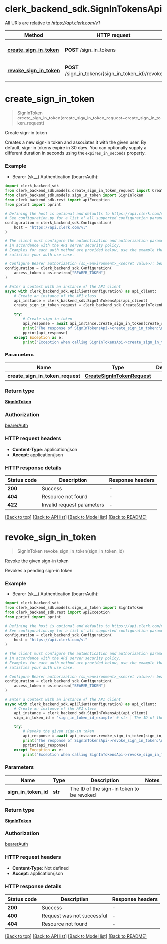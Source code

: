 # clerk_backend_sdk.SignInTokensApi

All URIs are relative to *https://api.clerk.com/v1*

Method | HTTP request | Description
------------- | ------------- | -------------
[**create_sign_in_token**](SignInTokensApi.md#create_sign_in_token) | **POST** /sign_in_tokens | Create sign-in token
[**revoke_sign_in_token**](SignInTokensApi.md#revoke_sign_in_token) | **POST** /sign_in_tokens/{sign_in_token_id}/revoke | Revoke the given sign-in token


# **create_sign_in_token**
> SignInToken create_sign_in_token(create_sign_in_token_request=create_sign_in_token_request)

Create sign-in token

Creates a new sign-in token and associates it with the given user. By default, sign-in tokens expire in 30 days. You can optionally supply a different duration in seconds using the `expires_in_seconds` property.

### Example

* Bearer (sk_<environment>_<secret value>) Authentication (bearerAuth):

```python
import clerk_backend_sdk
from clerk_backend_sdk.models.create_sign_in_token_request import CreateSignInTokenRequest
from clerk_backend_sdk.models.sign_in_token import SignInToken
from clerk_backend_sdk.rest import ApiException
from pprint import pprint

# Defining the host is optional and defaults to https://api.clerk.com/v1
# See configuration.py for a list of all supported configuration parameters.
configuration = clerk_backend_sdk.Configuration(
    host = "https://api.clerk.com/v1"
)

# The client must configure the authentication and authorization parameters
# in accordance with the API server security policy.
# Examples for each auth method are provided below, use the example that
# satisfies your auth use case.

# Configure Bearer authorization (sk_<environment>_<secret value>): bearerAuth
configuration = clerk_backend_sdk.Configuration(
    access_token = os.environ["BEARER_TOKEN"]
)

# Enter a context with an instance of the API client
async with clerk_backend_sdk.ApiClient(configuration) as api_client:
    # Create an instance of the API class
    api_instance = clerk_backend_sdk.SignInTokensApi(api_client)
    create_sign_in_token_request = clerk_backend_sdk.CreateSignInTokenRequest() # CreateSignInTokenRequest |  (optional)

    try:
        # Create sign-in token
        api_response = await api_instance.create_sign_in_token(create_sign_in_token_request=create_sign_in_token_request)
        print("The response of SignInTokensApi->create_sign_in_token:\n")
        pprint(api_response)
    except Exception as e:
        print("Exception when calling SignInTokensApi->create_sign_in_token: %s\n" % e)
```



### Parameters


Name | Type | Description  | Notes
------------- | ------------- | ------------- | -------------
 **create_sign_in_token_request** | [**CreateSignInTokenRequest**](CreateSignInTokenRequest.md)|  | [optional] 

### Return type

[**SignInToken**](SignInToken.md)

### Authorization

[bearerAuth](../README.md#bearerAuth)

### HTTP request headers

 - **Content-Type**: application/json
 - **Accept**: application/json

### HTTP response details

| Status code | Description | Response headers |
|-------------|-------------|------------------|
**200** | Success |  -  |
**404** | Resource not found |  -  |
**422** | Invalid request parameters |  -  |

[[Back to top]](#) [[Back to API list]](../README.md#documentation-for-api-endpoints) [[Back to Model list]](../README.md#documentation-for-models) [[Back to README]](../README.md)

# **revoke_sign_in_token**
> SignInToken revoke_sign_in_token(sign_in_token_id)

Revoke the given sign-in token

Revokes a pending sign-in token

### Example

* Bearer (sk_<environment>_<secret value>) Authentication (bearerAuth):

```python
import clerk_backend_sdk
from clerk_backend_sdk.models.sign_in_token import SignInToken
from clerk_backend_sdk.rest import ApiException
from pprint import pprint

# Defining the host is optional and defaults to https://api.clerk.com/v1
# See configuration.py for a list of all supported configuration parameters.
configuration = clerk_backend_sdk.Configuration(
    host = "https://api.clerk.com/v1"
)

# The client must configure the authentication and authorization parameters
# in accordance with the API server security policy.
# Examples for each auth method are provided below, use the example that
# satisfies your auth use case.

# Configure Bearer authorization (sk_<environment>_<secret value>): bearerAuth
configuration = clerk_backend_sdk.Configuration(
    access_token = os.environ["BEARER_TOKEN"]
)

# Enter a context with an instance of the API client
async with clerk_backend_sdk.ApiClient(configuration) as api_client:
    # Create an instance of the API class
    api_instance = clerk_backend_sdk.SignInTokensApi(api_client)
    sign_in_token_id = 'sign_in_token_id_example' # str | The ID of the sign-in token to be revoked

    try:
        # Revoke the given sign-in token
        api_response = await api_instance.revoke_sign_in_token(sign_in_token_id)
        print("The response of SignInTokensApi->revoke_sign_in_token:\n")
        pprint(api_response)
    except Exception as e:
        print("Exception when calling SignInTokensApi->revoke_sign_in_token: %s\n" % e)
```



### Parameters


Name | Type | Description  | Notes
------------- | ------------- | ------------- | -------------
 **sign_in_token_id** | **str**| The ID of the sign-in token to be revoked | 

### Return type

[**SignInToken**](SignInToken.md)

### Authorization

[bearerAuth](../README.md#bearerAuth)

### HTTP request headers

 - **Content-Type**: Not defined
 - **Accept**: application/json

### HTTP response details

| Status code | Description | Response headers |
|-------------|-------------|------------------|
**200** | Success |  -  |
**400** | Request was not successful |  -  |
**404** | Resource not found |  -  |

[[Back to top]](#) [[Back to API list]](../README.md#documentation-for-api-endpoints) [[Back to Model list]](../README.md#documentation-for-models) [[Back to README]](../README.md)

